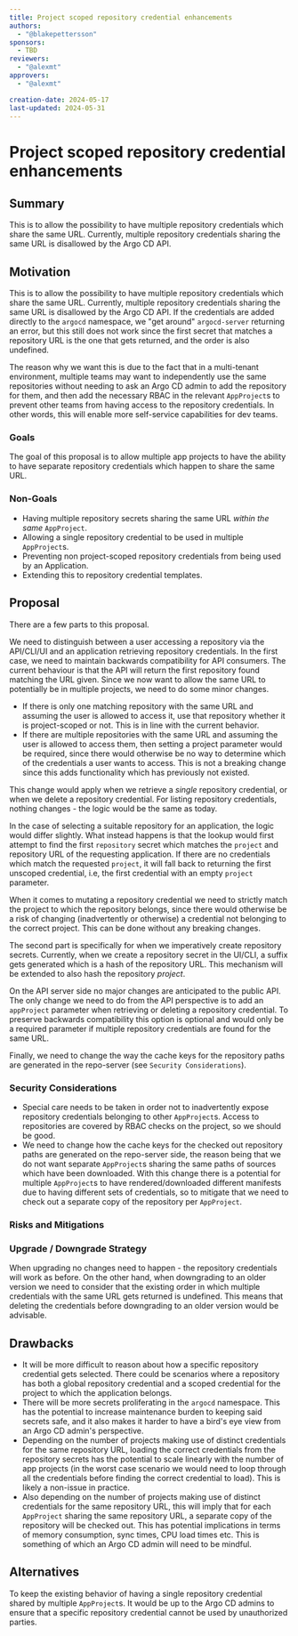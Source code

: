 ```yaml
---
title: Project scoped repository credential enhancements
authors:
  - "@blakepettersson" 
sponsors:
  - TBD
reviewers:
  - "@alexmt"
approvers:
  - "@alexmt"

creation-date: 2024-05-17
last-updated: 2024-05-31
---
```


# Project scoped repository credential enhancements

## Summary

This is to allow the possibility to have multiple repository credentials which share the same URL. Currently, multiple repository
credentials sharing the same URL is disallowed by the Argo CD API.

## Motivation

This is to allow the possibility to have multiple repository credentials which share the same URL. Currently, multiple repository
credentials sharing the same URL is disallowed by the Argo CD API. If the credentials are added directly to the `argocd`
namespace, we "get around" `argocd-server` returning an error, but this still does not work since the first secret that 
matches a repository URL is the one that gets returned, and the order is also undefined. 

The reason why we want this is due to the fact that in a multi-tenant environment, multiple teams may want to 
independently use the same repositories without needing to ask an Argo CD admin to add the repository for them, and then
add the necessary RBAC in the relevant `AppProject`s to prevent other teams from having access to the repository 
credentials. In other words, this will enable more self-service capabilities for dev teams. 

### Goals

The goal of this proposal is to allow multiple app projects to have the ability to have separate repository credentials 
which happen to share the same URL.

### Non-Goals

- Having multiple repository secrets sharing the same URL _within the same_ `AppProject`.
- Allowing a single repository credential to be used in multiple `AppProject`s. 
- Preventing non project-scoped repository credentials from being used by an Application.
- Extending this to repository credential templates.

## Proposal

There are a few parts to this proposal.

We need to distinguish between a user accessing a repository via the API/CLI/UI and an application retrieving repository
credentials. In the first case, we need to maintain backwards compatibility for API consumers. The current behaviour 
is that the API will return the first repository found matching the URL given. Since we now want to allow the same URL 
to potentially be in multiple projects, we need to do some minor changes.

* If there is only one matching repository with the same URL and assuming the user is allowed to access it, use that repository 
whether it is project-scoped or not. This is in line with the current behavior.
* If there are multiple repositories with the same URL and assuming the user is allowed to access them, then setting a
project parameter would be required, since there would otherwise be no way to determine which of the credentials a user
wants to access. This is not a breaking change since this adds functionality which has previously not existed.

This change would apply when we retrieve a _single_ repository credential, or when we delete a repository credential.
For listing repository credentials, nothing changes - the logic would be the same as today.

In the case of selecting a suitable repository for an application, the logic would differ slightly. What instead happens 
is that the lookup would first attempt to find the first `repository` secret which matches the `project` 
and repository URL of the requesting application. If there are no credentials which match the requested `project`, it 
will fall back to returning the first unscoped credential, i.e, the first credential with an empty `project` parameter.

When it comes to mutating a repository credential we need to strictly match the project to which the repository belongs, since 
there would otherwise be a risk of changing (inadvertently or otherwise) a credential not belonging to the correct project.
This can be done without any breaking changes.

The second part is specifically for when we imperatively create repository secrets. Currently, when we create a repository
secret in the UI/CLI, a suffix gets generated which is a hash of the repository URL. This mechanism will be extended to 
also hash the repository _project_.

On the API server side no major changes are anticipated to the public API. The only change we need to do from the API 
perspective is to add an `appProject` parameter when retrieving or deleting a repository credential. To preserve backwards 
compatibility this option is optional and would only be a required parameter if multiple repository credentials are 
found for the same URL.

Finally, we need to change the way the cache keys for the repository paths are generated in the repo-server 
(see `Security Considerations`). 

### Security Considerations

* Special care needs to be taken in order not to inadvertently expose repository credentials belonging to other `AppProject`s.
Access to repositories are covered by RBAC checks on the project, so we should be good.
* We need to change how the cache keys for the checked out repository paths are generated on the repo-server side, the 
reason being that we do not want separate `AppProject`s sharing the same paths of sources which have been downloaded. 
With this change there is a potential for multiple `AppProject`s to have rendered/downloaded different manifests due to 
having different sets of credentials, so to mitigate that we need to check out a separate copy of the repository per 
`AppProject`.

### Risks and Mitigations

### Upgrade / Downgrade Strategy

When upgrading no changes need to happen - the repository credentials will work as before. On the other hand, when 
downgrading to an older version we need to consider that the existing order in which multiple credentials with the same
URL gets returned is undefined. This means that deleting the credentials before downgrading to an older version would be
advisable.

## Drawbacks

* It will be more difficult to reason about how a specific repository credential gets selected. There could be scenarios 
where a repository has both a global repository credential and a scoped credential for the project to which the 
application belongs.
* There will be more secrets proliferating in the `argocd` namespace. This has the potential to increase maintenance burden
to keeping said secrets safe, and it also makes it harder to have a bird's eye view from an Argo CD admin's perspective.
* Depending on the number of projects making use of distinct credentials for the same repository URL, loading the correct 
credentials from the repository secrets has the potential to scale linearly with the number of app projects (in the worst case 
scenario we would need to loop through all the credentials before finding the correct credential to load). This is likely 
a non-issue in practice.
* Also depending on the number of projects making use of distinct credentials for the same repository URL, this will 
imply that for each `AppProject` sharing the same repository URL, a separate copy of the repository will be checked out.
This has potential implications in terms of memory consumption, sync times, CPU load times etc. This is something 
of which an Argo CD admin will need to be mindful.

## Alternatives

To keep the existing behavior of having a single repository credential shared by multiple `AppProject`s. It would be up 
to the Argo CD admins to ensure that a specific repository credential cannot be used by unauthorized parties.